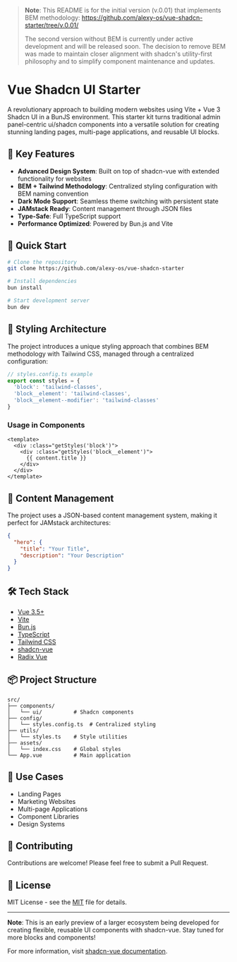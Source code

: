 > **Note**: This README is for the initial version (v.0.01) that implements BEM methodology: 
> https://github.com/alexy-os/vue-shadcn-starter/tree/v.0.01/
>
> The second version without BEM is currently under active development and will be released soon. 
> The decision to remove BEM was made to maintain closer alignment with shadcn's utility-first philosophy 
> and to simplify component maintenance and updates.

# Vue Shadcn UI Starter

A revolutionary approach to building modern websites using Vite + Vue 3 Shadcn UI in a BunJS environment. This starter kit turns traditional admin panel-centric ui/shadcn components into a versatile solution for creating stunning landing pages, multi-page applications, and reusable UI blocks.

## 🌟 Key Features

- **Advanced Design System**: Built on top of shadcn-vue with extended functionality for websites
- **BEM + Tailwind Methodology**: Centralized styling configuration with BEM naming convention
- **Dark Mode Support**: Seamless theme switching with persistent state
- **JAMstack Ready**: Content management through JSON files
- **Type-Safe**: Full TypeScript support
- **Performance Optimized**: Powered by Bun.js and Vite

## 🚀 Quick Start

```bash
# Clone the repository
git clone https://github.com/alexy-os/vue-shadcn-starter

# Install dependencies
bun install

# Start development server
bun dev
```

## 🎨 Styling Architecture

The project introduces a unique styling approach that combines BEM methodology with Tailwind CSS, managed through a centralized configuration:

```typescript
// styles.config.ts example
export const styles = {
  'block': 'tailwind-classes',
  'block__element': 'tailwind-classes',
  'block__element--modifier': 'tailwind-classes'
}
```

### Usage in Components

```vue
<template>
  <div :class="getStyles('block')">
    <div :class="getStyles('block__element')">
      {{ content.title }}
    </div>
  </div>
</template>
```

## 📄 Content Management

The project uses a JSON-based content management system, making it perfect for JAMstack architectures:

```json
{
  "hero": {
    "title": "Your Title",
    "description": "Your Description"
  }
}
```

## 🛠️ Tech Stack

- [Vue 3.5+](https://vuejs.org/)
- [Vite](https://vitejs.dev/)
- [Bun.js](https://bun.sh/)
- [TypeScript](https://www.typescriptlang.org/)
- [Tailwind CSS](https://tailwindcss.com/)
- [shadcn-vue](https://github.com/unovue/shadcn-vue)
- [Radix Vue](https://www.radix-vue.com/)

## 📦 Project Structure

```
src/
├── components/
│   └── ui/          # Shadcn components
├── config/
│   └── styles.config.ts  # Centralized styling
├── utils/
│   └── styles.ts    # Style utilities
├── assets/
│   └── index.css    # Global styles
└── App.vue          # Main application
```

## 🎯 Use Cases

- Landing Pages
- Marketing Websites
- Multi-page Applications
- Component Libraries
- Design Systems

## 🤝 Contributing

Contributions are welcome! Please feel free to submit a Pull Request.

## 📝 License

MIT License - see the [MIT](LICENSE) file for details.

---

**Note**: This is an early preview of a larger ecosystem being developed for creating flexible, reusable UI components with shadcn-vue. Stay tuned for more blocks and components!

For more information, visit [shadcn-vue documentation](https://www.shadcn-vue.com/).
